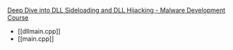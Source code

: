 [Deep Dive into DLL Sideloading and DLL Hijacking - Malware Development Course](https://youtu.be/4aiAtGF9tF4?si=yc0ZvkiaLtXZPtiF)
- [[dllmain.cpp]]
- [[main.cpp]]